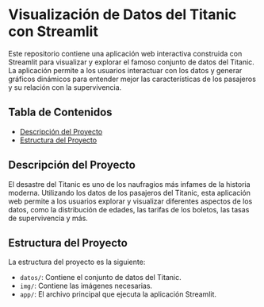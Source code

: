 # Visualización de Datos del Titanic con Streamlit

Este repositorio contiene una aplicación web interactiva construida con Streamlit para visualizar y explorar el famoso conjunto de datos del Titanic. La aplicación permite a los usuarios interactuar con los datos y generar gráficos dinámicos para entender mejor las características de los pasajeros y su relación con la supervivencia.

## Tabla de Contenidos

- [Descripción del Proyecto](#descripción-del-proyecto)
- [Estructura del Proyecto](#estructura-del-proyecto)


## Descripción del Proyecto

El desastre del Titanic es uno de los naufragios más infames de la historia moderna. Utilizando los datos de los pasajeros del Titanic, esta aplicación web permite a los usuarios explorar y visualizar diferentes aspectos de los datos, como la distribución de edades, las tarifas de los boletos, las tasas de supervivencia y más.

## Estructura del Proyecto

La estructura del proyecto es la siguiente:



- `datos/`: Contiene el conjunto de datos del Titanic.
- `img/`: Contiene las imágenes necesarias. 
- `app/`: El archivo principal que ejecuta la aplicación Streamlit.




